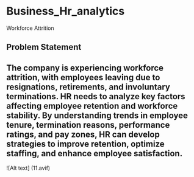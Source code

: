 # Business_Hr_analytics
Workforce Attrition
## Problem Statement
The company is experiencing workforce attrition, with employees leaving due to resignations,
retirements, and involuntary terminations. HR needs to analyze key factors affecting employee
retention and workforce stability. By understanding trends in employee tenure, termination
reasons, performance ratings, and pay zones, HR can develop strategies to improve retention,
optimize staffing, and enhance employee satisfaction.
--
![Alt text] (11.avif)
